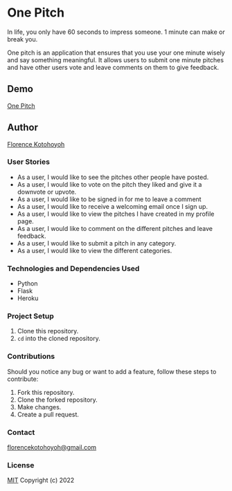 # One Pitch
In life, you only have 60 seconds to impress someone. 1 minute can make or break you.

One pitch is an application that ensures that you use your one minute wisely and say something meaningful. It allows users to submit one minute pitches and have other users vote and leave comments on them to give feedback. 

## Demo
[One Pitch]()
## Author
[Florence Kotohoyoh](https://github.com/Flokots/)

### User Stories
* As a user, I would like to see the pitches other people have posted. 
* As a user, I would like to vote on the pitch they liked and give it a downvote or upvote.
* As a user, I would like to be signed in for me to leave a comment
* As a user, I would like to receive a welcoming email once I sign up.
* As a user, I would like to view the pitches I have created in my profile page.
* As a user, I would like to comment on the different pitches and leave feedback.
* As a user, I would like to submit a pitch in any category.
* As a user, I would like to view the different categories.

### Technologies and Dependencies Used
* Python
* Flask
* Heroku

### Project Setup
1. Clone this repository.
2. `cd` into the cloned repository.
   
### Contributions
Should you notice any bug or  want to add a feature, follow these steps to contribute:
1. Fork this repository.
2. Clone the forked repository.
3. Make changes.
4. Create a pull request.

### Contact
florencekotohoyoh@gmail.com
### License
[MIT](choosealicense.com/licenses/mit)
Copyright (c) 2022